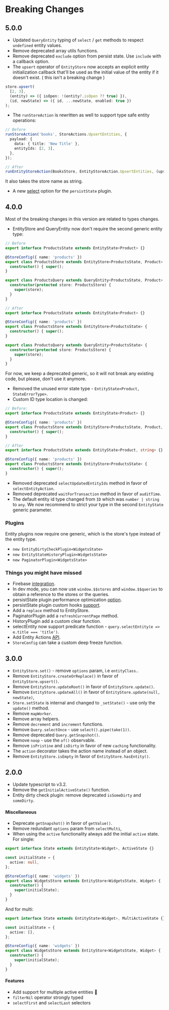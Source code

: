 # Breaking Changes

## 5.0.0

- Updated `QueryEntity` typing of `select` / `get` methods to respect `undefined` entity values.
- Remove deprecated array utils functions.
- Remove deprecated `exclude` option from persist state. Use `include` with a callback option.
- The `upsert` operator of `EntityStore` now accepts an explicit entity initialization callback that'll be used as the initial value of the entity if it doesn't exist. ( this isn't a breaking change )

```ts
store.upsert(
  [2, 3],
  (entity) => ({ isOpen: !(entity?.isOpen ?? true) }),
  (id, newState) => ({ id, ...newState, enabled: true })
);
```

- The `runStoreAction` is rewritten as well to support type safe entity operations:

```ts
// Before
runStoreAction('books', StoreActions.UpsertEntities, {
  payload: {
    data: { title: 'New Title' },
    entityIds: [2, 3],
  },
});
```

```ts
// After
runEntityStoreAction(BooksStore, EntityStoreAction.UpsertEntities, (upsert) => upsert([2, 3], { title: 'New Title' }, (id, newState) => ({ id, ...newState, price: 0 })));
```

It also takes the store name as string.

- A new [select](https://datorama.github.io/akita/docs/enhancers/persist-state/#select) option for the `persistState` plugin.

## 4.0.0

Most of the breaking changes in this version are related to types changes.

- EntityStore and QueryEntity now don't require the second generic entity type:

```ts
// Before
export interface ProductsState extends EntityState<Product> {}

@StoreConfig({ name: 'products' })
export class ProductsStore extends EntityStore<ProductsState, Product> {
  constructor() { super();
}

export class ProductsQuery extends QueryEntity<ProductsState, Product> {
  constructor(protected store: ProductsStore) {
    super(store);
  }
}

// After
export interface ProductsState extends EntityState<Product> {}

@StoreConfig({ name: 'products' })
export class ProductsStore extends EntityStore<ProductsState> {
  constructor() { super();
}

export class ProductsQuery extends QueryEntity<ProductsState> {
  constructor(protected store: ProductsStore) {
    super(store);
  }
}
```

For now, we keep a deprecated generic, so it will not break any existing code, but please, don't use it anymore.

- Removed the unused error state type - `EntityState<Product, StateErrorType>`.
- Custom ID type location is changed:

```ts
// Before:
export interface ProductsState extends EntityState<Product> {}

@StoreConfig({ name: 'products' })
export class ProductsStore extends EntityStore<ProductsState, Product, string> {
  constructor() { super();
}

// After
export interface ProductsState extends EntityState<Product, string> {}

@StoreConfig({ name: 'products' })
export class ProductsStore extends EntityStore<ProductsState> {
  constructor() { super();
}
```

- Removed deprecated `selectUpdatedEntityIds` method in favor of `selectEntityAction`.
- Removed deprecated `waitForTransaction` method in favor of `auditTime`.
- The default entity id type changed from `ID` which was `number | string` to `any`. We now recommend to strict your type in the second `EntityState` generic parameter.

### Plugins

Entity plugins now require one generic, which is the store's type instead of the entity type.

- `new EntityDirtyCheckPlugin<WidgetsState>`
- `new EntityStateHistoryPlugin<WidgetsState>`
- `new PaginatorPlugin<WidgetsState>`

### Things you might have missed

- Firebase [integration](https://netbasal.gitbook.io/akita/angular-plugins/firebase-integration).
- In dev mode, you can now use `window.$$stores` and `window.$$queries` to obtain a reference to the stores or the queries.
- persistState plugin performance optimization [option](https://netbasal.gitbook.io/akita/enhancers/persist-state#performance-optimization).
- persistState plugin custom hooks [support](https://netbasal.gitbook.io/akita/enhancers/persist-state#custom-hooks).
- Add a `replace` method to EntityStore.
- PaginatorPlugin add a `refreshCurrentPage` method.
- HistoryPlugin add a custom clear function.
- selectEntity now support predicate function - `query.selectEntity(e => e.title === 'title')`.
- Add Entity Actions [API](https://netbasal.gitbook.io/akita/entity-store/entity-query/api#entity-actions).
- `StoreConfig` can take a custom deep freeze function.

## 3.0.0

- `EntityStore.set()` - remove `options` param, i.e `entityClass`..
- Remove `EntityStore.createOrReplace()` in favor of `EntityStore.upsert()`.
- Remove `EntityStore.updateRoot()` in favor of `EntityStore.update()`.
- Remove `EntityStore.updateAll()` in favor of `EntityStore.update(null, newState)`,
- `Store.setState` is internal and changed to `_setState()` - use only the `update()` method.
- Remove `mapWorker`.
- Remove array helpers.
- Remove `decrement` and `increment` functions.
- Remove `Query.selectOnce` - use `select().pipe(take(1))`.
- Remove deprecated `Query.getSnapshot()`.
- Remove `noop` - use the `of()` observable.
- Remove `isPristine` and `isDirty` in favor of new `caching` functionality.
- The `action` decorator takes the action name instead of an object.
- Remove `EntityStore.isEmpty` in favor of `EntityStore.hasEntity()`.

## 2.0.0

- Update typescript to v3.2.
- Remove the `getInitialActiveState()` function.
- Entity dirty check plugin: remove deprecated `isSomeDirty` and `someDirty`.

#### Miscellaneous

- Deprecate `getSnapshot()` in favor of `getValue()`.
- Remove redundant `options` param from `selectMulti`,
- When using the `active` functionality always add the initial `active` state. For single:

```ts
export interface State extends EntityState<Widget>, ActiveState {}

const initialState = {
  active: null,
};

@StoreConfig({ name: 'widgets' })
export class WidgetsStore extends EntityStore<WidgetsState, Widget> {
  constructor() {
    super(initialState);
  }
}
```

And for multi:

```ts
export interface State extends EntityState<Widget>, MultiActiveState {}

const initialState = {
  active: [],
};

@StoreConfig({ name: 'widgets' })
export class WidgetsStore extends EntityStore<WidgetsState, Widget> {
  constructor() {
    super(initialState);
  }
}
```

#### Features

- Add support for multiple active entities 🎉
- `filterNil` operator strongly typed
- `selectFirst` and `selectLast` selectors
